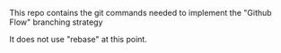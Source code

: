 This repo contains the git commands needed to implement the "Github Flow" branching strategy

It does not use "rebase" at this point.
